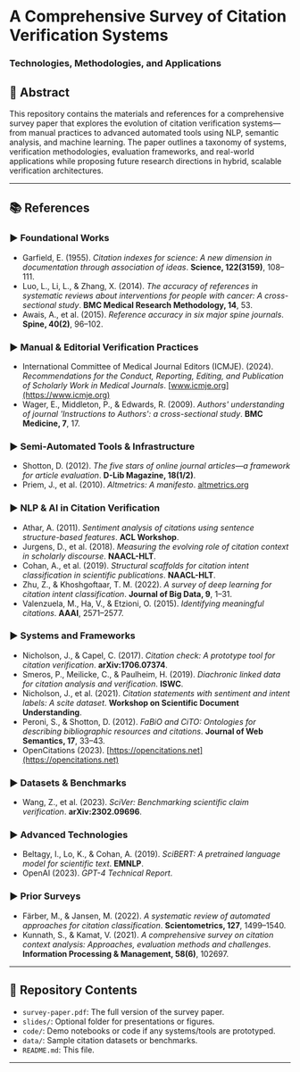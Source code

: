 # A Comprehensive Survey of Citation Verification Systems  
### Technologies, Methodologies, and Applications

## 📄 Abstract
This repository contains the materials and references for a comprehensive survey paper that explores the evolution of citation verification systems—from manual practices to advanced automated tools using NLP, semantic analysis, and machine learning. The paper outlines a taxonomy of systems, verification methodologies, evaluation frameworks, and real-world applications while proposing future research directions in hybrid, scalable verification architectures.

---

## 📚 References

### ▶️ Foundational Works
- Garfield, E. (1955). *Citation indexes for science: A new dimension in documentation through association of ideas*. **Science, 122(3159)**, 108–111.
- Luo, L., Li, L., & Zhang, X. (2014). *The accuracy of references in systematic reviews about interventions for people with cancer: A cross-sectional study*. **BMC Medical Research Methodology, 14**, 53.
- Awais, A., et al. (2015). *Reference accuracy in six major spine journals*. **Spine, 40(2)**, 96–102.

### ▶️ Manual & Editorial Verification Practices
- International Committee of Medical Journal Editors (ICMJE). (2024). *Recommendations for the Conduct, Reporting, Editing, and Publication of Scholarly Work in Medical Journals*. [www.icmje.org](https://www.icmje.org)
- Wager, E., Middleton, P., & Edwards, R. (2009). *Authors' understanding of journal 'Instructions to Authors': a cross-sectional study*. **BMC Medicine, 7**, 17.

### ▶️ Semi-Automated Tools & Infrastructure
- Shotton, D. (2012). *The five stars of online journal articles—a framework for article evaluation*. **D-Lib Magazine, 18(1/2)**.
- Priem, J., et al. (2010). *Altmetrics: A manifesto*. [altmetrics.org](http://altmetrics.org/manifesto)

### ▶️ NLP & AI in Citation Verification
- Athar, A. (2011). *Sentiment analysis of citations using sentence structure-based features*. **ACL Workshop**.
- Jurgens, D., et al. (2018). *Measuring the evolving role of citation context in scholarly discourse*. **NAACL-HLT**.
- Cohan, A., et al. (2019). *Structural scaffolds for citation intent classification in scientific publications*. **NAACL-HLT**.
- Zhu, Z., & Khoshgoftaar, T. M. (2022). *A survey of deep learning for citation intent classification*. **Journal of Big Data, 9**, 1–31.
- Valenzuela, M., Ha, V., & Etzioni, O. (2015). *Identifying meaningful citations*. **AAAI**, 2571–2577.

### ▶️ Systems and Frameworks
- Nicholson, J., & Capel, C. (2017). *Citation check: A prototype tool for citation verification*. **arXiv:1706.07374**.
- Smeros, P., Meilicke, C., & Paulheim, H. (2019). *Diachronic linked data for citation analysis and verification*. **ISWC**.
- Nicholson, J., et al. (2021). *Citation statements with sentiment and intent labels: A scite dataset*. **Workshop on Scientific Document Understanding**.
- Peroni, S., & Shotton, D. (2012). *FaBiO and CiTO: Ontologies for describing bibliographic resources and citations*. **Journal of Web Semantics, 17**, 33–43.
- OpenCitations (2023). [https://opencitations.net](https://opencitations.net)

### ▶️ Datasets & Benchmarks
- Wang, Z., et al. (2023). *SciVer: Benchmarking scientific claim verification*. **arXiv:2302.09696**.

### ▶️ Advanced Technologies
- Beltagy, I., Lo, K., & Cohan, A. (2019). *SciBERT: A pretrained language model for scientific text*. **EMNLP**.
- OpenAI (2023). *GPT-4 Technical Report*.

### ▶️ Prior Surveys
- Färber, M., & Jansen, M. (2022). *A systematic review of automated approaches for citation classification*. **Scientometrics, 127**, 1499–1540.
- Kunnath, S., & Kamat, V. (2021). *A comprehensive survey on citation context analysis: Approaches, evaluation methods and challenges*. **Information Processing & Management, 58(6)**, 102697.

---

## 📂 Repository Contents
- `survey-paper.pdf`: The full version of the survey paper.
- `slides/`: Optional folder for presentations or figures.
- `code/`: Demo notebooks or code if any systems/tools are prototyped.
- `data/`: Sample citation datasets or benchmarks.
- `README.md`: This file.

---
